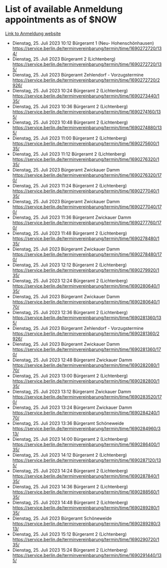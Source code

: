 # List of available Anmeldung appointments as of $NOW
[Link to Anmeldung website](https://service.berlin.de/terminvereinbarung/termin/tag.php?termin=1&anliegen[]=120686&dienstleisterlist=122210,122217,327316,122219,327312,122227,327314,122231,327346,122243,327348,122254,122252,329742,122260,329745,122262,329748,122271,327278,122273,327274,122277,327276,330436,122280,327294,122282,327290,122284,327292,122291,327270,122285,327266,122286,327264,122296,327268,150230,329760,122297,327286,122294,327284,122312,329763,122314,329775,122304,327330,122311,327334,122309,327332,317869,122281,327352,122279,329772,122283,122276,327324,122274,327326,122267,329766,122246,327318,122251,327320,122257,327322,122208,327298,122226,327300&herkunft=http%3A%2F%2Fservice.berlin.de%2Fdienstleistung%2F120686%2F)
- Dienstag, 25. Juli 2023 10:12 Bürgeramt 1 (Neu- Hohenschönhausen) https://service.berlin.de/terminvereinbarung/termin/time/1690272720/134/
- Dienstag, 25. Juli 2023  Bürgeramt 2 (Lichtenberg) https://service.berlin.de/terminvereinbarung/termin/time/1690272720/135/
- Dienstag, 25. Juli 2023  Bürgeramt Zehlendorf - Vorzugstermine https://service.berlin.de/terminvereinbarung/termin/time/1690272720/2926/
- Dienstag, 25. Juli 2023 10:24 Bürgeramt 2 (Lichtenberg) https://service.berlin.de/terminvereinbarung/termin/time/1690273440/135/
- Dienstag, 25. Juli 2023 10:36 Bürgeramt 2 (Lichtenberg) https://service.berlin.de/terminvereinbarung/termin/time/1690274160/135/
- Dienstag, 25. Juli 2023 10:48 Bürgeramt 2 (Lichtenberg) https://service.berlin.de/terminvereinbarung/termin/time/1690274880/135/
- Dienstag, 25. Juli 2023 11:00 Bürgeramt 2 (Lichtenberg) https://service.berlin.de/terminvereinbarung/termin/time/1690275600/135/
- Dienstag, 25. Juli 2023 11:12 Bürgeramt 2 (Lichtenberg) https://service.berlin.de/terminvereinbarung/termin/time/1690276320/135/
- Dienstag, 25. Juli 2023  Bürgeramt Zwickauer Damm https://service.berlin.de/terminvereinbarung/termin/time/1690276320/170/
- Dienstag, 25. Juli 2023 11:24 Bürgeramt 2 (Lichtenberg) https://service.berlin.de/terminvereinbarung/termin/time/1690277040/135/
- Dienstag, 25. Juli 2023  Bürgeramt Zwickauer Damm https://service.berlin.de/terminvereinbarung/termin/time/1690277040/170/
- Dienstag, 25. Juli 2023 11:36 Bürgeramt Zwickauer Damm https://service.berlin.de/terminvereinbarung/termin/time/1690277760/170/
- Dienstag, 25. Juli 2023 11:48 Bürgeramt 2 (Lichtenberg) https://service.berlin.de/terminvereinbarung/termin/time/1690278480/135/
- Dienstag, 25. Juli 2023  Bürgeramt Zwickauer Damm https://service.berlin.de/terminvereinbarung/termin/time/1690278480/170/
- Dienstag, 25. Juli 2023 12:12 Bürgeramt 2 (Lichtenberg) https://service.berlin.de/terminvereinbarung/termin/time/1690279920/135/
- Dienstag, 25. Juli 2023 12:24 Bürgeramt 2 (Lichtenberg) https://service.berlin.de/terminvereinbarung/termin/time/1690280640/135/
- Dienstag, 25. Juli 2023  Bürgeramt Zwickauer Damm https://service.berlin.de/terminvereinbarung/termin/time/1690280640/170/
- Dienstag, 25. Juli 2023 12:36 Bürgeramt 2 (Lichtenberg) https://service.berlin.de/terminvereinbarung/termin/time/1690281360/135/
- Dienstag, 25. Juli 2023  Bürgeramt Zehlendorf - Vorzugstermine https://service.berlin.de/terminvereinbarung/termin/time/1690281360/2926/
- Dienstag, 25. Juli 2023  Bürgeramt Zwickauer Damm https://service.berlin.de/terminvereinbarung/termin/time/1690281360/170/
- Dienstag, 25. Juli 2023 12:48 Bürgeramt Zwickauer Damm https://service.berlin.de/terminvereinbarung/termin/time/1690282080/170/
- Dienstag, 25. Juli 2023 13:00 Bürgeramt 2 (Lichtenberg) https://service.berlin.de/terminvereinbarung/termin/time/1690282800/135/
- Dienstag, 25. Juli 2023 13:12 Bürgeramt Zwickauer Damm https://service.berlin.de/terminvereinbarung/termin/time/1690283520/170/
- Dienstag, 25. Juli 2023 13:24 Bürgeramt Zwickauer Damm https://service.berlin.de/terminvereinbarung/termin/time/1690284240/170/
- Dienstag, 25. Juli 2023 13:36 Bürgeramt Schöneweide https://service.berlin.de/terminvereinbarung/termin/time/1690284960/313/
- Dienstag, 25. Juli 2023 14:00 Bürgeramt 2 (Lichtenberg) https://service.berlin.de/terminvereinbarung/termin/time/1690286400/135/
- Dienstag, 25. Juli 2023 14:12 Bürgeramt 2 (Lichtenberg) https://service.berlin.de/terminvereinbarung/termin/time/1690287120/135/
- Dienstag, 25. Juli 2023 14:24 Bürgeramt 2 (Lichtenberg) https://service.berlin.de/terminvereinbarung/termin/time/1690287840/135/
- Dienstag, 25. Juli 2023 14:36 Bürgeramt 2 (Lichtenberg) https://service.berlin.de/terminvereinbarung/termin/time/1690288560/135/
- Dienstag, 25. Juli 2023 14:48 Bürgeramt 2 (Lichtenberg) https://service.berlin.de/terminvereinbarung/termin/time/1690289280/135/
- Dienstag, 25. Juli 2023  Bürgeramt Schöneweide https://service.berlin.de/terminvereinbarung/termin/time/1690289280/313/
- Dienstag, 25. Juli 2023 15:12 Bürgeramt 2 (Lichtenberg) https://service.berlin.de/terminvereinbarung/termin/time/1690290720/135/
- Dienstag, 25. Juli 2023 15:24 Bürgeramt 2 (Lichtenberg) https://service.berlin.de/terminvereinbarung/termin/time/1690291440/135/
